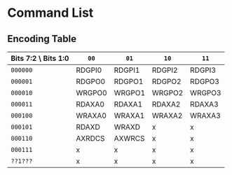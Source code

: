 
# Command List

## Encoding Table

Bits 7:2 \ Bits 1:0 |   `00`   |   `01`   |    `10`  |   `11`   
--------------------|----------|----------|----------|------------
     `000000`       |  RDGPI0  | RDGPI1   | RDGPI2   | RDGPI3   
     `000001`       |  RDGPO0  | RDGPO1   | RDGPO2   | RDGPO3   
     `000010`       |  WRGPO0  | WRGPO1   | WRGPO2   | WRGPO3   
     `000011`       |  RDAXA0  | RDAXA1   | RDAXA2   | RDAXA3   
     `000100`       |  WRAXA0  | WRAXA1   | WRAXA2   | WRAXA3   
     `000101`       |  RDAXD   | WRAXD    |    x     |    x     
     `000110`       |  AXRDCS  | AXWRCS   |    x     |    x     
     `000111`       |    x     |    x     |    x     |    x     
     `??1???`       |    x     |    x     |    x     |    x     
